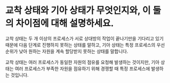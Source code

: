 # 교착 상태와 기아 상태가 무엇인지와, 이 둘의 차이점에 대해 설명하세요.

교착 상태는 두 개 이상의 프로세스가 서로 상대방의 작업이 끝나기만을 기다리고 있기 때문에 다음 단계로 진행하지 못하는 상태를 말하고, 기아 상태는 특정 프로세스의 우선순위가 낮아 원하는 자원을 계속 할당받지 못하는 상태를 말합니다.

교착 상태는 여러 프로세스가 동일한 자원의 점유를 요청해 발생하는 것이지만, 기아 상태는 여러 프로세스가 부족한 자원을 점유하기 위해 경쟁할 때 특정 프로세스에 발생하는 것입니다.